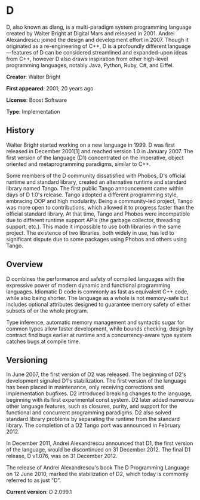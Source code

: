 # D

D, also known as dlang, is a multi-paradigm system programming language created by Walter Bright at Digital Mars and released in 2001. Andrei Alexandrescu joined the design and development effort in 2007. Though it originated as a re-engineering of C++, D is a profoundly different language —features of D can be considered streamlined and expanded-upon ideas from C++, however D also draws inspiration from other high-level programming languages, notably Java, Python, Ruby, C#, and Eiffel.

**Creator**: Walter Bright

**First appeared**: 2001; 20 years ago

**License**: Boost Software 

**Type**: Implementation

## History

Walter Bright started working on a new language in 1999. D was first released in December 2001[1] and reached version 1.0 in January 2007. The first version of the language (D1) concentrated on the imperative, object oriented and metaprogramming paradigms, similar to C++.

Some members of the D community dissatisfied with Phobos, D's official runtime and standard library, created an alternative runtime and standard library named Tango. The first public Tango announcement came within days of D 1.0's release. Tango adopted a different programming style, embracing OOP and high modularity. Being a community-led project, Tango was more open to contributions, which allowed it to progress faster than the official standard library. At that time, Tango and Phobos were incompatible due to different runtime support APIs (the garbage collector, threading support, etc.). This made it impossible to use both libraries in the same project. The existence of two libraries, both widely in use, has led to significant dispute due to some packages using Phobos and others using Tango.

## Overview

D combines the performance and safety of compiled languages with the expressive power of modern dynamic and functional programming languages. Idiomatic D code is commonly as fast as equivalent C++ code, while also being shorter. The language as a whole is not memory-safe but includes optional attributes designed to guarantee memory safety of either subsets of or the whole program.

Type inference, automatic memory management and syntactic sugar for common types allow faster development, while bounds checking, design by contract find bugs earlier at runtime and a concurrency-aware type system catches bugs at compile time.

## Versioning

In June 2007, the first version of D2 was released. The beginning of D2's development signaled D1's stabilization. The first version of the language has been placed in maintenance, only receiving corrections and implementation bugfixes. D2 introduced breaking changes to the language, beginning with its first experimental const system. D2 later added numerous other language features, such as closures, purity, and support for the functional and concurrent programming paradigms. D2 also solved standard library problems by separating the runtime from the standard library. The completion of a D2 Tango port was announced in February 2012.

In December 2011, Andrei Alexandrescu announced that D1, the first version of the language, would be discontinued on 31 December 2012. The final D1 release, D v1.076, was on 31 December 2012.

The release of Andrei Alexandrescu's book The D Programming Language on 12 June 2010, marked the stabilization of D2, which today is commonly referred to as just "D".

**Current version**: D 2.099.1